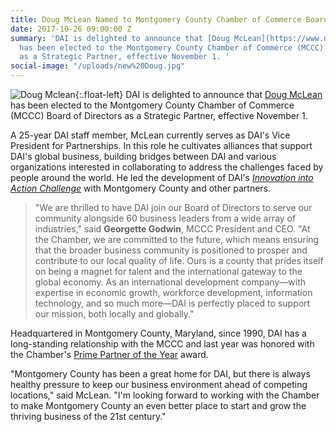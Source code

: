 ```yaml
---
title: Doug McLean Named to Montgomery County Chamber of Commerce Board
date: 2017-10-26 09:00:00 Z
summary: 'DAI is delighted to announce that [Doug McLean](https://www.dai.com/who-we-are/our-team/doug-mclean)
  has been elected to the Montgomery County Chamber of Commerce (MCCC) Board of Directors
  as a Strategic Partner, effective November 1. '
social-image: "/uploads/new%20Doug.jpg"
---
```


![Doug Mclean](/uploads/new%20Doug.jpg){:.float-left} DAI is delighted to announce that [Doug McLean](https://www.dai.com/who-we-are/our-team/doug-mclean) has been elected to the Montgomery County Chamber of Commerce (MCCC) Board of Directors as a Strategic Partner, effective November 1.

A 25-year DAI staff member, McLean currently serves as DAI's Vice President for Partnerships. In this role he cultivates alliances that support DAI's global business, building bridges between DAI and various organizations interested in collaborating to address the challenges faced by people around the world. He led the development of DAI's _[Innovation into Action Challenge](https://www.dai.com/news/innovation-action-challenge-winners-chosen)_ with Montgomery County and other partners.

> "We are thrilled to have DAI join our Board of Directors to serve our community alongside 60 business leaders from a wide array of industries," said **Georgette Godwin**, MCCC President and CEO. "At the Chamber, we are committed to the future, which means ensuring that the broader business community is positioned to prosper and contribute to our local quality of life. Ours is a county that prides itself on being a magnet for talent and the international gateway to the global economy. As an international development company—with expertise in economic growth, workforce development, information technology, and so much more—DAI is perfectly placed to support our mission, both locally and globally."

Headquartered in Montgomery County, Maryland, since 1990, DAI has a long-standing relationship with the MCCC and last year was honored with the Chamber's [Prime Partner of the Year](https://www.dai.com/news/dai-named-prime-partner-year-2016) award.

"Montgomery County has been a great home for DAI, but there is always healthy pressure to keep our business environment ahead of competing locations," said McLean. "I'm looking forward to working with the Chamber to make Montgomery County an even better place to start and grow the thriving business of the 21st century."